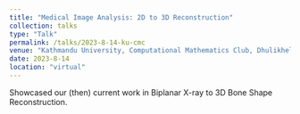 ```yaml
---
title: "Medical Image Analysis: 2D to 3D Reconstruction"
collection: talks
type: "Talk"
permalink: /talks/2023-8-14-ku-cmc
venue: "Kathmandu University, Computational Mathematics Club, Dhulikhel"
date: 2023-8-14
location: "virtual"
---
```


Showcased our (then) current work in Biplanar X-ray to 3D Bone Shape Reconstruction. 

<!-- [Download slide here](openscience_talk.pdf) -->
